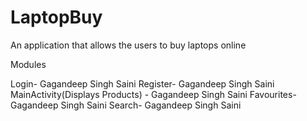 # LaptopBuy
An application that allows the users to buy laptops online

Modules

Login- Gagandeep Singh Saini
Register- Gagandeep Singh Saini
MainActivity(Displays Products) - Gagandeep Singh Saini
Favourites- Gagandeep Singh Saini
Search- Gagandeep Singh Saini
